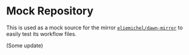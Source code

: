 Mock Repository
===============

This is used as a mock source for the mirror [`eliemichel/dawn-mirror`](https://github.com/eliemichel/dawn-mirror) to easily test its workflow files.

(Some update)
